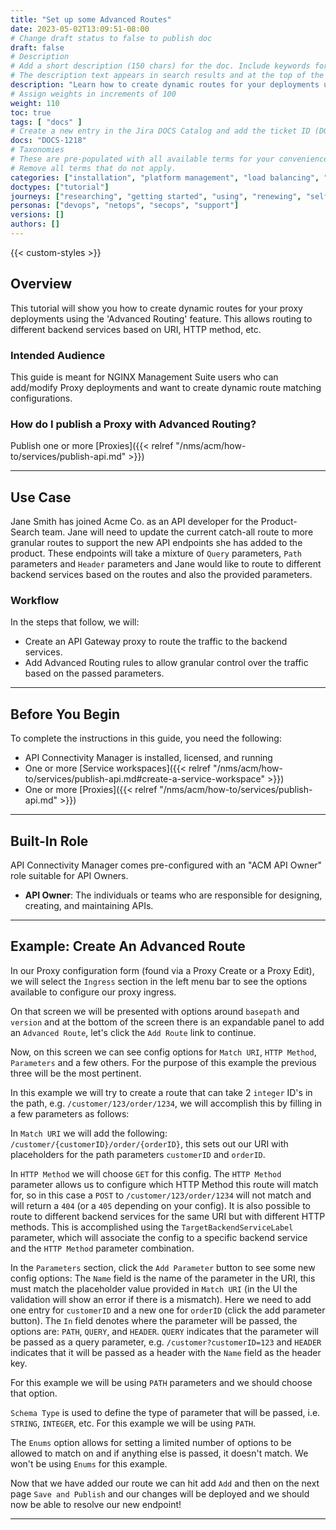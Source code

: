 ```yaml
---
title: "Set up some Advanced Routes"
date: 2023-05-02T13:09:51-08:00
# Change draft status to false to publish doc
draft: false
# Description
# Add a short description (150 chars) for the doc. Include keywords for SEO. 
# The description text appears in search results and at the top of the doc.
description: "Learn how to create dynamic routes for your deployments using NGINX Management Suite API Connectivity Manager."
# Assign weights in increments of 100
weight: 110
toc: true
tags: [ "docs" ]
# Create a new entry in the Jira DOCS Catalog and add the ticket ID (DOCS-<number>) below
docs: "DOCS-1218"
# Taxonomies
# These are pre-populated with all available terms for your convenience.
# Remove all terms that do not apply.
categories: ["installation", "platform management", "load balancing", "api management", "service mesh", "security", "analytics"]
doctypes: ["tutorial"]
journeys: ["researching", "getting started", "using", "renewing", "self service"]
personas: ["devops", "netops", "secops", "support"]
versions: []
authors: []
---
```


{{< custom-styles >}}

## Overview

This tutorial will show you how to create dynamic routes for your proxy deployments using the 'Advanced Routing' feature.
This allows routing to different backend services based on URI, HTTP method, etc.

### Intended Audience

This guide is meant for NGINX Management Suite users who can add/modify Proxy deployments and want to create dynamic route matching configurations.

### How do I publish a Proxy with Advanced Routing?

Publish one or more [Proxies]({{< relref "/nms/acm/how-to/services/publish-api.md" >}})

---

## Use Case

Jane Smith has joined Acme Co. as an API developer for the Product-Search team.
Jane will need to update the current catch-all route to more granular routes to support the new API endpoints she has added to the product.
These endpoints will take a mixture of `Query` parameters, `Path` parameters and `Header` parameters and Jane would like to route to different backend services
based on the routes and also the provided parameters.

### Workflow

In the steps that follow, we will:

- Create an API Gateway proxy to route the traffic to the backend services.
- Add Advanced Routing rules to allow granular control over the traffic based on the passed parameters.

---

## Before You Begin

To complete the instructions in this guide, you need the following:

- API Connectivity Manager is installed, licensed, and running
- One or more [Service workspaces]({{< relref "/nms/acm/how-to/services/publish-api.md#create-a-service-workspace" >}})
- One or more [Proxies]({{< relref "/nms/acm/how-to/services/publish-api.md" >}})

---

## Built-In Role

API Connectivity Manager comes pre-configured with an "ACM API Owner" role suitable for API Owners.

- **API Owner**: The individuals or teams who are responsible for designing, creating, and maintaining APIs.

---

## Example: Create An Advanced Route

In our Proxy configuration form (found via a Proxy Create or a Proxy Edit), we will select the `Ingress` section in the left menu bar to see the options available to configure our proxy ingress.

On that screen we will be presented with options around `basepath` and `version` and at the bottom of the screen there is an expandable panel to add an `Advanced Route`, let's click the `Add Route` link to continue.

Now, on this screen we can see config options for `Match URI`, `HTTP Method`, `Parameters` and a few others. For the purpose of this example the previous three will be the most pertinent.

In this example we will try to create a route that can take 2 `integer` ID's in the path, e.g. `/customer/123/order/1234`, we will accomplish this by filling in a few parameters as follows:

In `Match URI` we will add the following: `/customer/{customerID}/order/{orderID}`, this sets out our URI with placeholders for the path parameters `customerID` and `orderID`.

In `HTTP Method` we will choose `GET` for this config. The `HTTP Method` parameter allows us to configure which HTTP Method this route will match for, so in this case a `POST` to `/customer/123/order/1234` will not match and will return a `404` (or a `405` depending on your config).
It is also possible to route to different backend services for the same URI but with different HTTP methods. This is accomplished using the `TargetBackendServiceLabel` parameter, which will associate the config to a specific backend service and the `HTTP Method` parameter combination.

In the `Parameters` section, click the `Add Parameter` button to see some new config options:
The `Name` field is the name of the parameter in the URI, this must match the placeholder value provided in `Match URI` (in the UI the validation will show an error if there is a mismatch).
Here we need to add one entry for `customerID` and a new one for `orderID` (click the add parameter button).
The `In` field denotes where the parameter will be passed, the options are: `PATH`, `QUERY`, and `HEADER`.
`QUERY` indicates that the parameter will be passed as a query parameter, e.g. `/customer?customerID=123` and `HEADER` indicates that it will be passed as a header with the `Name` field as the header key.

For this example we will be using `PATH` parameters and we should choose that option.

`Schema Type` is used to define the type of parameter that will be passed, i.e. `STRING`, `INTEGER`, etc.
For this example we will be using `PATH`.

The `Enums` option allows for setting a limited number of options to be allowed to match on and if anything else is passed, it doesn't match.
We won't be using `Enums` for this example.

Now that we have added our route we can hit add `Add` and then on the next page `Save and Publish` and our changes will be deployed and we should now be able to resolve our new endpoint!

---
